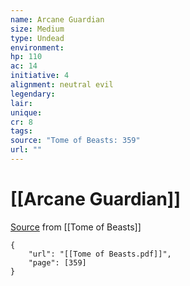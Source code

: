 ```yaml
---
name: Arcane Guardian
size: Medium
type: Undead
environment: 
hp: 110
ac: 14
initiative: 4
alignment: neutral evil
legendary: 
lair: 
unique: 
cr: 8
tags: 
source: "Tome of Beasts: 359"
url: ""
---
```

# [[Arcane Guardian]]

[Source](zotero://open-pdf/library/items/ULEQWHJM?page=359) from [[Tome of Beasts]]

```pdf
{
	"url": "[[Tome of Beasts.pdf]]",
	"page": [359]
}
```

